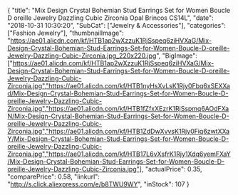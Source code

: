 {
	"title": "Mix Design Crystal Bohemian Stud Earrings Set for Women Boucle D oreille Jewelry Dazzling Cubic Zirconia Opal Brincos CS14L",
	"date": "2018-10-31 10:30:20",
	"SubCat": ["Jewelry & Accessories"],
	"categories": ["Fashion Jewelry"],
	"thumbnailImage": "https://ae01.alicdn.com/kf/HTB1ap2wXzzuK1RjSspeq6ziHVXaG/Mix-Design-Crystal-Bohemian-Stud-Earrings-Set-for-Women-Boucle-D-oreille-Jewelry-Dazzling-Cubic-Zirconia.jpg_220x220.jpg",
	"BigImage": ["https://ae01.alicdn.com/kf/HTB1ap2wXzzuK1RjSspeq6ziHVXaG/Mix-Design-Crystal-Bohemian-Stud-Earrings-Set-for-Women-Boucle-D-oreille-Jewelry-Dazzling-Cubic-Zirconia.jpg","https://ae01.alicdn.com/kf/HTB1nyHsXvLsK1Rjy0Fbq6xSEXXad/Mix-Design-Crystal-Bohemian-Stud-Earrings-Set-for-Women-Boucle-D-oreille-Jewelry-Dazzling-Cubic-Zirconia.jpg","https://ae01.alicdn.com/kf/HTB1fZfxXEzrK1RjSspmq6AOdFXaN/Mix-Design-Crystal-Bohemian-Stud-Earrings-Set-for-Women-Boucle-D-oreille-Jewelry-Dazzling-Cubic-Zirconia.jpg","https://ae01.alicdn.com/kf/HTB1ZdDwXvvsK1Rjy0Fiq6zwtXXaY/Mix-Design-Crystal-Bohemian-Stud-Earrings-Set-for-Women-Boucle-D-oreille-Jewelry-Dazzling-Cubic-Zirconia.jpg","https://ae01.alicdn.com/kf/HTB17L6vXsfrK1Rjy1Xdq6yemFXaY/Mix-Design-Crystal-Bohemian-Stud-Earrings-Set-for-Women-Boucle-D-oreille-Jewelry-Dazzling-Cubic-Zirconia.jpg"],
	"actualPrice": 0.35,
	"comparePrice": 0.58,
	"linkurl": "http://s.click.aliexpress.com/e/b8TWU9WY",
	"inStock": 107
}
